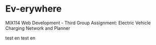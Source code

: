# Ev-erywhere

MIX114 Web Development - Third Group Assignment: Electric Vehicle Charging Network and Planner

test en test en

